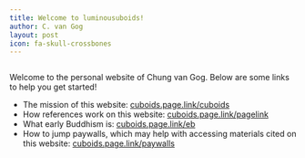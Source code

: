 ```yaml
---
title: Welcome to luminousuboids!
author: C. van Gog
layout: post
icon: fa-skull-crossbones
---
```

<span class="image left"><img src="{{ 'assets/images/deepgalaxy.jpg' | relative_url }}" alt="" /></span>

<p>Welcome to the personal website of Chung van Gog. Below are some links to help you get started!</p>
<ul>
  <li>The mission of this website: <a href="https://cuboids.page.link/cuboids">cuboids.page.link/cuboids</a> </li>
  <li>How references work on this website: <a href="https://cuboids.page.link/pagelink">cuboids.page.link/pagelink</a> </li>
  <li>What early Buddhism is: <a href="https://cuboids.page.link/eb">cuboids.page.link/eb</a> </li>
  <li>How to jump paywalls, which may help with accessing materials cited on this website: <a href="https://cuboids.page.link/paywalls">cuboids.page.link/paywalls</a> </li> 
</ul>
